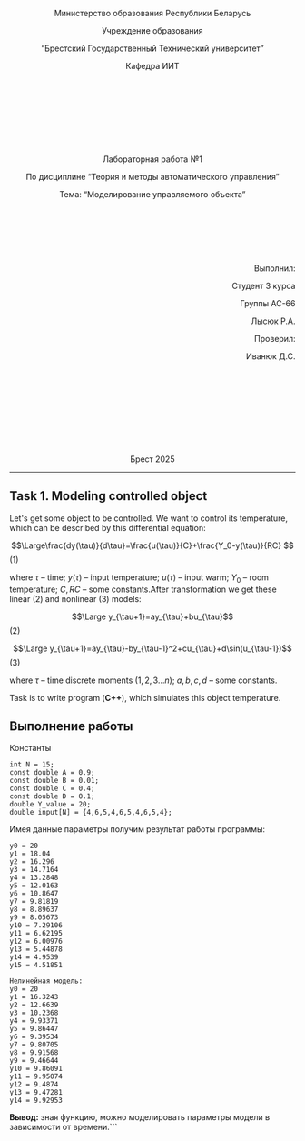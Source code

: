 <p align="center"> Министерство образования Республики Беларусь</p>
<p align="center">Учреждение образования</p>
<p align="center">“Брестский Государственный Технический университет”</p>
<p align="center">Кафедра ИИТ</p>
<br><br><br><br><br><br><br>
<p align="center">Лабораторная работа №1</p>
<p align="center">По дисциплине “Теория и методы автоматического управления”</p>
<p align="center">Тема: “Моделирование управляемого объекта”</p>
<br><br><br><br><br>
<p align="right">Выполнил:</p>
<p align="right">Студент 3 курса</p>
<p align="right">Группы АС-66</p>
<p align="right">Лысюк Р.А.</p>
<p align="right">Проверил:</p>
<p align="right">Иванюк Д.С.</p>
<br><br><br><br><br><br><br><br>
<p align="center">Брест 2025</p>

---
## Task 1. Modeling controlled object
Let's get some object to be controlled. We want to control its temperature, which can be described by this differential equation:

$$\Large\frac{dy(\tau)}{d\tau}=\frac{u(\tau)}{C}+\frac{Y_0-y(\tau)}{RC} $$ (1)

where $\tau$ – time; $y(\tau)$ – input temperature; $u(\tau)$ – input warm; $Y_0$ – room temperature; $C,RC$ – some constants.After transformation we get these linear (2) and nonlinear (3) models:

$$\Large y_{\tau+1}=ay_{\tau}+bu_{\tau}$$ (2)

$$\Large y_{\tau+1}=ay_{\tau}-by_{\tau-1}^2+cu_{\tau}+d\sin(u_{\tau-1})$$ (3)

where $\tau$ – time discrete moments ($1,2,3{\dots}n$); $a,b,c,d$ – some constants.

Task is to write program (**С++**), which simulates this object temperature.


## Выполнение работы

Константы

```
int N = 15;
const double A = 0.9;
const double B = 0.01;
const double C = 0.4;
const double D = 0.1;
double Y_value = 20;
double input[N] = {4,6,5,4,6,5,4,6,5,4};
```

Имея данные параметры получим результат работы программы:

```Линейная модель:
y0 = 20
y1 = 18.04
y2 = 16.296
y3 = 14.7164
y4 = 13.2848
y5 = 12.0163
y6 = 10.8647
y7 = 9.81819
y8 = 8.89637
y9 = 8.05673
y10 = 7.29106
y11 = 6.62195
y12 = 6.00976
y13 = 5.44878
y14 = 4.9539
y15 = 4.51851

Нелинейная модель:
y0 = 20
y1 = 16.3243
y2 = 12.6639
y3 = 10.2368
y4 = 9.93371
y5 = 9.86447
y6 = 9.39534
y7 = 9.80705
y8 = 9.91568
y9 = 9.46644
y10 = 9.86091
y11 = 9.95074
y12 = 9.4874
y13 = 9.47281
y14 = 9.92953
```

**Вывод:** зная функцию, можно моделировать параметры модели в зависимости от времени.```